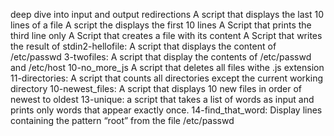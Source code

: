deep dive into input and output redirections
A script that displays the last 10 lines of a file
A script the displays the first 10 lines
A Script that prints the third line only
A Script that creates a file with its content
A Script that writes the result of stdin2-hellofile: A script that displays the content of /etc/passwd
3-twofiles: A script that display the contents of /etc/passwd and /etc/host
10-no_more_js
A script that deletes all files withe .js extension
11-directories: A script that counts all directories except the current working directory
10-newest_files: A script that displays 10 new files in order of newest to oldest
13-unique: a script that takes a list of words as input and prints only words that appear exactly once.
14-find_that_word: Display lines containing the pattern “root” from the file /etc/passwd
